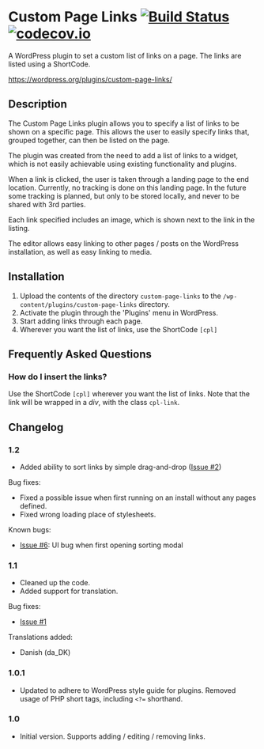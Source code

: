 # Custom Page Links [![Build Status](https://travis-ci.org/mkholt/custom-page-links.svg?branch=master)](https://travis-ci.org/mkholt/custom-page-links) [![codecov.io](https://codecov.io/github/mkholt/custom-page-links/coverage.svg?branch=master)](https://codecov.io/github/mkholt/custom-page-links?branch=master)

A WordPress plugin to set a custom list of links on a page.
The links are listed using a ShortCode.

https://wordpress.org/plugins/custom-page-links/

## Description

The Custom Page Links plugin allows you to specify a list of links to be shown on a specific page.
This allows the user to easily specify links that, grouped together, can then be listed on the page.

The plugin was created from the need to add a list of links to a widget, which is not easily achievable using existing functionality and plugins.

When a link is clicked, the user is taken through a landing page to the end location.
Currently, no tracking is done on this landing page. In the future some tracking is planned, but only to be stored locally, and never to be shared with 3rd parties.

Each link specified includes an image, which is shown next to the link in the listing.

The editor allows easy linking to other pages / posts on the WordPress installation, as well as easy linking to media.

## Installation

1. Upload the contents of the directory `custom-page-links` to the `/wp-content/plugins/custom-page-links` directory.
2. Activate the plugin through the 'Plugins' menu in WordPress.
3. Start adding links through each page.
4. Wherever you want the list of links, use the ShortCode `[cpl]`

## Frequently Asked Questions

### How do I insert the links?

Use the ShortCode `[cpl]` wherever you want the list of links.
Note that the link will be wrapped in a *div*, with the class `cpl-link`.

## Changelog

### 1.2
* Added ability to sort links by simple drag-and-drop \([Issue #2](https://github.com/mkholt/custom-page-links/issues/2)\)

Bug fixes:

* Fixed a possible issue when first running on an install without any pages defined.
* Fixed wrong loading place of stylesheets.

Known bugs:

* [Issue #6](https://github.com/mkholt/custom-page-links/issues/6): UI bug when first opening sorting modal

### 1.1
* Cleaned up the code.
* Added support for translation.

Bug fixes:

* [Issue #1](https://github.com/mkholt/custom-page-links/issues/1)

Translations added:

* Danish (da_DK)

### 1.0.1
* Updated to adhere to WordPress style guide for plugins.
  Removed usage of PHP short tags, including `<?=` shorthand.

### 1.0
* Initial version. Supports adding / editing / removing links.
